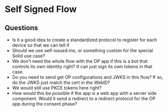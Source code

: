 # Self Signed Flow

## Questions
 - Is it a good idea to create a standardized protocol to register for each device so that we can tell if 
 - Should we use self-issued.me, or something custom for the special Solid use case?
 - We don't need the whole flow with the OP app if this is a bot that controls its own identity right? It can just sign its own tokens in that case.
 - Do you need to send get OP configurations and JWKS in this flow? If so, do the JWKS just match the cert in the WebID?
  - We would still use PKCE tokens here right?
  - How would this be possible if the app is a web app with a server side component. Would it send a redirect to a redirect protocol for the OP app during the consent phase?
